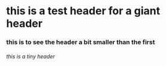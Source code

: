 # this is a test header for a giant header

### this is to see the header a bit smaller than the first

###### this is a tiny header
